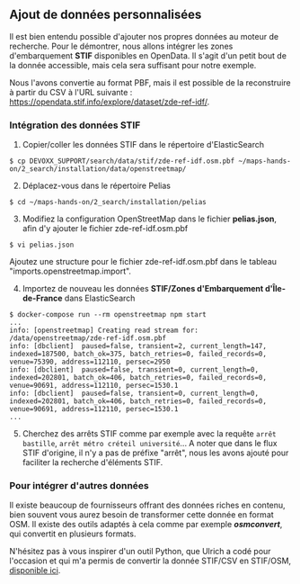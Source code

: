 ## Ajout de données personnalisées
Il est bien entendu possible d'ajouter nos propres données au moteur de recherche. Pour le démontrer, nous allons intégrer les zones d'embarquement __STIF__ disponibles en OpenData. Il s'agit d'un petit bout de la donnée accessible, mais cela sera suffisant pour notre exemple.

Nous l'avons convertie au format PBF, mais il est possible de la reconstruire à partir du CSV à l'URL suivante : https://opendata.stif.info/explore/dataset/zde-ref-idf/.

### Intégration des données STIF
1. Copier/coller les données STIF dans le répertoire d'ElasticSearch
```shell
$ cp DEVOXX_SUPPORT/search/data/stif/zde-ref-idf.osm.pbf ~/maps-hands-on/2_search/installation/data/openstreetmap/
```
2. Déplacez-vous dans le répertoire Pelias
```shell
$ cd ~/maps-hands-on/2_search/installation/pelias
```
3. Modifiez la configuration OpenStreetMap dans le fichier __pelias.json__, afin d'y ajouter le fichier zde-ref-idf.osm.pbf
```shell
$ vi pelias.json
```
Ajoutez une structure pour le fichier zde-ref-idf.osm.pbf dans le tableau "imports.openstreetmap.import".

4. Importez de nouveau les données __STIF/Zones d'Embarquement d'Île-de-France__ dans ElasticSearch
```shell
$ docker-compose run --rm openstreetmap npm start
...
info: [openstreetmap] Creating read stream for: /data/openstreetmap/zde-ref-idf.osm.pbf
info: [dbclient]  paused=false, transient=2, current_length=147, indexed=187500, batch_ok=375, batch_retries=0, failed_records=0, venue=75390, address=112110, persec=2950
info: [dbclient]  paused=false, transient=0, current_length=0, indexed=202801, batch_ok=406, batch_retries=0, failed_records=0, venue=90691, address=112110, persec=1530.1
info: [dbclient]  paused=false, transient=0, current_length=0, indexed=202801, batch_ok=406, batch_retries=0, failed_records=0, venue=90691, address=112110, persec=1530.1
...
```
5. Cherchez des arrêts STIF comme par exemple avec la requête `arrêt bastille`, `arrêt métro créteil université`... 
A noter que dans le flux STIF d'origine, il n'y a pas de préfixe "arrêt", nous les avons ajouté pour faciliter la recherche d'éléments STIF.

### Pour intégrer d'autres données
Il existe beaucoup de fournisseurs offrant des données riches en contenu, bien souvent vous aurez besoin de transformer cette donnée en format OSM. Il existe des outils adaptés à cela comme par exemple ___osmconvert___, qui convertit en plusieurs formats.

N'hésitez pas à vous inspirer d'un outil Python, que Ulrich a codé pour l'occasion et qui m'a permis de convertir la donnée STIF/CSV en STIF/OSM, [disponible ici](https://github.com/ulrich/osm-stif_to_osm).